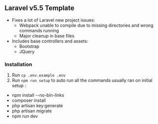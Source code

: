 ## Laravel v5.5 Template

- Fixes a lot of Laravel new project issues:
  - Webpack unable to compile due to missing directories and wrong commands running
  - Major cleanup in base files
- Includes base controllers and assets:
  - Bootstrap
  - JQuery

### Installation
1) Run `cp .env.example .env`
2) Run `npm run setup` to auto run all the commands usually ran on initial setup :
- npm install --no-bin-links
- composer install
- php artisan key:generate
- php artisan migrate
- npm run dev
